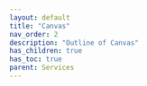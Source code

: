 ```yaml
---
layout: default
title: "Canvas"
nav_order: 2
description: "Outline of Canvas"
has_children: true
has_toc: true
parent: Services
---
```

